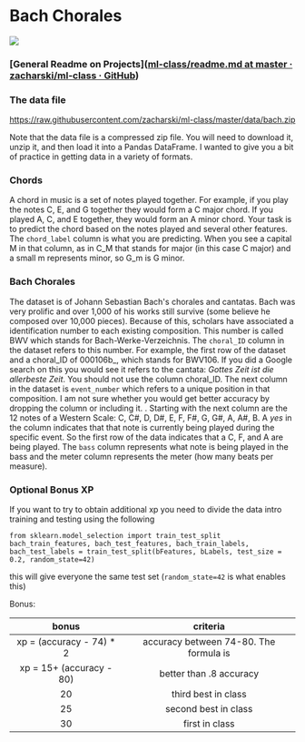 # Bach Chorales

![](../labs/pics/bach.png)

### 

### [General Readme on Projects]([ml-class/readme.md at master · zacharski/ml-class · GitHub](https://github.com/zacharski/ml-class/blob/master/projects/readme.md))

### The data file

https://raw.githubusercontent.com/zacharski/ml-class/master/data/bach.zip

Note that the data file is a compressed zip file. You will need to download it, unzip it, and then load it into a Pandas DataFrame. I wanted to give you a bit of practice in getting data in a variety of formats.

### Chords

A chord in music is a set of notes played together. For example, if you play the notes C, E, and G together they would form a C major chord. If you played A, C, and E together, they would form an A minor chord. Your task is to predict the chord based on the notes played and several other features. The `chord_label` column is what you are predicting. When you see a capital M in that column, as in C_M that stands for major (in this case C major) and a small m represents minor, so G_m is G minor.

### Bach Chorales

The dataset is of Johann Sebastian Bach's chorales and cantatas. Bach was very prolific and over 1,000 of his works still survive (some believe he composed over 10,000 pieces). Because of this, scholars have associated a identification number to each existing composition. This number is called BWV which stands for Bach-Werke-Verzeichnis. The `choral_ID` column in the dataset refers to this number. For example, the first row of the dataset and a choral_ID of 000106b_, which   stands for BWV106. If you did a Google search on this you would see it refers to the cantata: *Gottes Zeit ist die allerbeste Zeit*. You should not use the column choral_ID. The next column in the dataset is `event_number` which refers to a unique position in that composition. I am not sure whether you would get better accuracy by dropping the column or including it. . Starting with the next column are the 12 notes of a Western Scale: C, C#, D, D#, E, F, F#, G, G#, A, A#, B. A *yes* in the column indicates that that note is currently being played during the specific event. So the first row of the data indicates that a C, F, and A are being played. The `bass` column represents what note is being played in the bass and the meter column represents the meter (how many beats per measure). 

### Optional Bonus XP

If you want to try to obtain additional xp you need to divide the data intro training and testing using the following

```
from sklearn.model_selection import train_test_split
bach_train_features, bach_test_features, bach_train_labels, bach_test_labels = train_test_split(bFeatures, bLabels, test_size = 0.2, random_state=42)
```

this will give everyone the same test set (`random_state=42` is what enables this)

Bonus:

| bonus                    | criteria                               |
|:------------------------:|:--------------------------------------:|
| xp = (accuracy - 74) * 2 | accuracy between 74-80. The formula is |
| xp = 15+ (accuracy - 80) | better than .8 accuracy                |
| 20                       | third best in class                    |
| 25                       | second best in class                   |
| 30                       | first in class                         |
